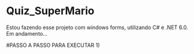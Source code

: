 # Quiz_SuperMario
Estou fazendo esse projeto com windows forms, utilizando C# e .NET 6.0. Em andamento...

#PASSO A PASSO PARA EXECUTAR
1)
